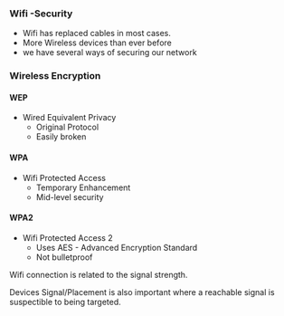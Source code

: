 ### Wifi -Security

- Wifi has replaced cables in most cases.
- More Wireless devices than ever before
- we have several ways of securing our network

### Wireless Encryption

#### WEP
- Wired Equivalent Privacy
    - Original Protocol
    - Easily broken

#### WPA
- Wifi Protected Access
    - Temporary Enhancement
    - Mid-level security

#### WPA2
- Wifi Protected Access 2
    - Uses AES - Advanced Encryption Standard
    - Not bulletproof

Wifi connection is related to the signal strength.

Devices Signal/Placement is also important where a reachable signal is suspectible to being targeted.
